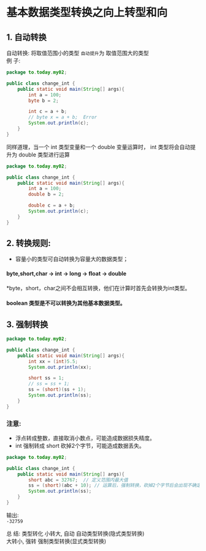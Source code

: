 基本数据类型转换之向上转型和向
==========

## 1. 自动转换
自动转换: 将取值范围小的类型 `自动提升`为 取值范围大的类型   
例 子: 
```Java
package to.today.my02;

public class change_int {
    public static void main(String[] args){
        int a = 100;
        byte b = 2;

        int c = a + b;
        // byte x = a + b;  Error
        System.out.println(c);
    }
}
```
同样道理，当一个 int 类型变量和一个 double 变量运算时， int 类型将会自动提升为 double 类型进行运算    
```Java
package to.today.my02;

public class change_int {
    public static void main(String[] args){
        int a = 100;
        double b = 2;

        double c = a + b;
        System.out.println(c);
    }
}
```
## 2. 转换规则: 
* 容量小的类型可自动转换为容量大的数据类型；
#### byte,short,char → int → long → float → double
*byte，short，char之间不会相互转换，他们在计算时首先会转换为int类型。
#### boolean 类型是不可以转换为其他基本数据类型。

## 3. 强制转换   
```Java
package to.today.my02;

public class change_int {
    public static void main(String[] args){
        int xx = (int)5.5;
        System.out.println(xx);

        short ss = 1;
        // ss = ss + 1;
        ss = (short)(ss + 1);
        System.out.println(ss);
    }
}
```
### 注意: 
* 浮点转成整数，直接取消小数点，可能造成数据损失精度。   
* int 强制转成 short 砍掉2个字节，可能造成数据丢失。   
```Java
package to.today.my02;

public class change_int {
    public static void main(String[] args){
        short abc = 32767;  // 定义范围内最大值
        ss = (short)(abc + 10); // 运算后，强制转换，砍掉2个字节后会出现不确定的结果
        System.out.println(ss);
    }
}
```
输出:  
`-32759`

总 结: 类型转化
小转大, 自动 自动类型转换(隐式类型转换)  
大转小, 强转 强制类型转换(显式类型转换) 
